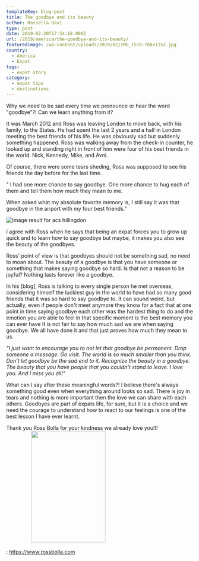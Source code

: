 ```yaml
---
templateKey: blog-post
title: The goodbye and its beauty
author: Rossella Daví
type: post
date: 2019-02-20T17:54:18.000Z
url: /2019/america/the-goodbye-and-its-beauty/
featuredimage: /wp-content/uploads/2019/02/IMG_1578-768x1152.jpg
country:
  - America
  - Expat
tags:
  - expat story
category:
  - expat tips
  - destinations
---
```


Why we need to be sad every time we pronounce or hear the word "goodbye"?! Can we learn anything from it?

It was March 2012 and Ross was leaving London to move back, with his family, to the States. He had spent the last 2 years and a half in London meeting the best friends of his life. He was obviously sad but suddenly something happened. Ross was walking away from the check-in counter, he looked up and standing right in front of him were four of his best friends in the world. Nick, Kennedy, Mike, and Avni.

Of course, there were some tears sheding, Ross was supposed to see his friends the day before for the last time.

" I had one more chance to say goodbye. One more chance to hug each of them and tell them how much they mean to me.

When asked what my absolute favorite memory is, I still say it was that goodbye in the airport with my four best friends."

<img  src="https://hslib.hillingdon.info/uploads/3/9/4/4/39440611/348580775_orig.png" alt="Image result for acs hillingdon" />

I agree with Ross when he says that being an expat forces you to grow up quick and to learn how to say goodbye but maybe, it makes you also see the beauty of the goodbyes.

Ross' point of view is that goodbyes should not be something sad, no need to moan about. The beauty of a goodbye is that you have someone or something that makes saying goodbye so hard. Is that not a reason to be joyful? Nothing lasts forever like a goodbye.

In his [blog], Ross is talking to every single person he met overseas, considering himself the luckiest guy in the world to have had so many good friends that it was so hard to say goodbye to. It can sound weird, but actually, even if people don't meet anymore they know for a fact that at one point in time saying goodbye each other was the hardest thing to do and the emotion you are able to feel in that specific moment is the best memory you can ever have It is not fair to say how much sad we are when saying goodbye. We all have done it and that just proves how much they mean to us.

_"I just want to encourage you to not let that goodbye be permanent. Drop someone a message. Go visit. The world is so much smaller than you think. Don’t let goodbye be the sad end to it. Recognize the beauty in a goodbye. The beauty that you have people that you couldn’t stand to leave. I love you. And I miss you all!"_

What can I say after these meaningful words?! I believe there's always something good even when everything around looks so sad. There is joy in tears and nothing is more important then the love we can share with each others. Goodbyes are part of expats life, for sure, but it is a choice and we need the courage to understand how to react to our feelings is one of the best lesson I have ever learnt.

Thank you Ross Bolla for your kindness we already love you!!!                                         <img  src="/img/uploads/2019/02/IMG_1578-768x1152-200x300.jpg" alt="" width="200" height="300" srcset="/img/uploads/2019/02/IMG_1578-768x1152-200x300.jpg 200w, /img/uploads/2019/02/IMG_1578-768x1152.jpg 768w, /img/uploads/2019/02/IMG_1578-768x1152-683x1024.jpg 683w" sizes="(max-width: 200px) 100vw, 200px" />

: https://www.rossbolla.com
